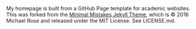 My homepage is built from a GitHub Page template for academic websites. This was forked from the [Minimal Mistakes Jekyll Theme](https://mmistakes.github.io/minimal-mistakes/), which is © 2016 Michael Rose and released under the MIT License. See LICENSE.md.

